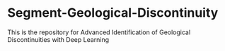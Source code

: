 # Segment-Geological-Discontinuity
This is the repository for Advanced Identification of Geological Discontinuities with Deep Learning
